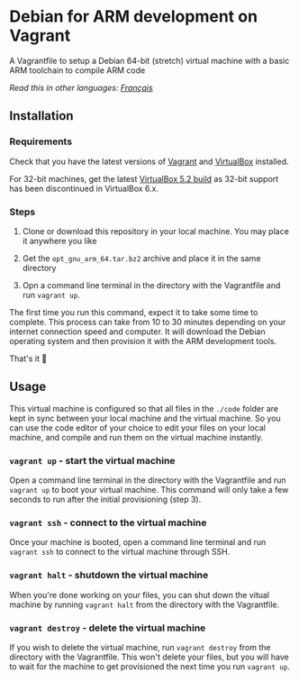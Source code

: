# Debian for ARM development on Vagrant

A Vagrantfile to setup a Debian 64-bit (stretch) virtual machine with a basic ARM toolchain to compile ARM code

_Read this in other languages: [Français](README.fr.md)_

## Installation

### Requirements

Check that you have the latest versions of [Vagrant](https://www.vagrantup.com/) and [VirtualBox](https://www.virtualbox.org/) installed.

For 32-bit machines, get the latest [VirtualBox 5.2 build](https://www.virtualbox.org/wiki/Download_Old_Builds_5_2) as 32-bit support has been discontinued in VirtualBox 6.x.

### Steps

1. Clone or download this repository in your local machine. You may place it anywhere you like

2. Get the `opt_gnu_arm_64.tar.bz2` archive and place it in the same directory

3. Opn a command line terminal in the directory with the Vagrantfile and run `vagrant up`.

The first time you run this command, expect it to take some time to complete. This process can take from 10 to 30 minutes depending on your internet connection speed and computer. It will download the Debian operating system and then provision it with the ARM development tools.

That's it 🎉

## Usage

This virtual machine is configured so that all files in the `./code` folder are kept in sync between your local machine and the virtual machine. So you can use the code editor of your choice to edit your files on your local machine, and compile and run them on the virtual machine instantly.

### `vagrant up` - start the virtual machine 

Open a command line terminal in the directory with the Vagrantfile and run `vagrant up` to boot your virtual machine. This command will only take a few seconds to run after the initial provisioning (step 3).

### `vagrant ssh` - connect to the virtual machine

Once your machine is booted, open a command line terminal and run `vagrant ssh` to connect to the virtual machine through SSH.

### `vagrant halt` - shutdown the virtual machine

When you're done working on your files, you can shut down the vitual machine by running `vagrant halt` from the directory with the Vagrantfile.

### `vagrant destroy` - delete the virtual machine

If you wish to delete the virtual machine, run `vagrant destroy` from the directory with the Vagrantfile. This won't delete your files, but you will have to wait for the machine to get provisioned the next time you run `vagrant up`.
